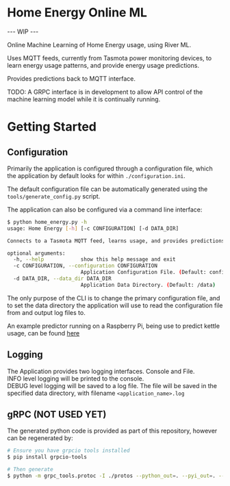 # Home Energy Online ML

--- WIP ---

Online Machine Learning of Home Energy usage, using River ML.

Uses MQTT feeds, currently from Tasmota power monitoring devices, to learn energy usage patterns, and provide energy usage predictions.

Provides predictions back to MQTT interface.

TODO: A GRPC interface is in development to allow API control of the machine learning model while it is continually running.

# Getting Started

## Configuration
Primarily the application is configured through a configuration file, which the application by default looks for within `./configuration.ini`.

The default configuration file can be automatically generated using the `tools/generate_config.py` script.

The application can also be configured via a command line interface:

```bash
$ python home_energy.py -h
usage: Home Energy [-h] [-c CONFIGURATION] [-d DATA_DIR]

Connects to a Tasmota MQTT feed, learns usage, and provides predictions

optional arguments:
  -h, --help            show this help message and exit
  -c CONFIGURATION, --configuration CONFIGURATION
                        Application Configuration File. (Default: configuration.ini)
  -d DATA_DIR, --data_dir DATA_DIR
                        Application Data Directory. (Default: /data)
```

The only purpose of the CLI is to change the primary configuration file, and to set the data directory the application will use to read the configuration file from and output log files to.

An example predictor running on a Raspberry Pi, being use to predict kettle usage, can be found [here](https://github.com/SimonTasker/kettle-predictor)

## Logging
The Application provides two logging interfaces. Console and File.\
INFO level logging will be printed to the console.\
DEBUG level logging will be saved to a log file. The file will be saved in the specified data directory, with filename `<application_name>.log`

## gRPC (NOT USED YET)
The generated python code is provided as part of this repository, however can be regenerated by:

```bash
# Ensure you have grpcio tools installed
$ pip install grpcio-tools

# Then generate
$ python -m grpc_tools.protoc -I ./protos --python_out=. --pyi_out=. --grpc_python_out=. ./protos/control.proto
```